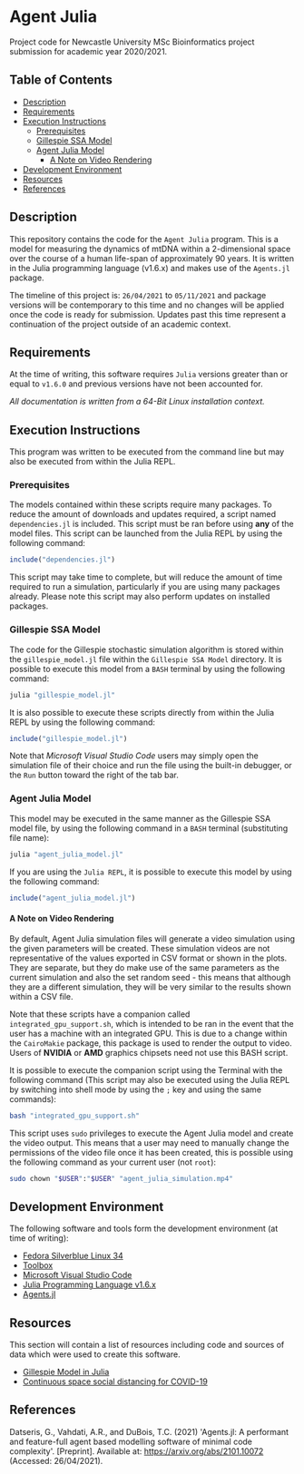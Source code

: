 # Agent Julia

Project code for Newcastle University MSc Bioinformatics project submission for
academic year 2020/2021.

## Table of Contents

- [Description](#description)
- [Requirements](#requirements)
- [Execution Instructions](#execution-instructions)
  - [Prerequisites](#prerequisites)
  - [Gillespie SSA Model](#gillespie-ssa-model)
  - [Agent Julia Model](#agent-julia-model)
    - [A Note on Video Rendering](#a-note-on-video-rendering)
- [Development Environment](#development-environment)
- [Resources](#resources)
- [References](#references)

## Description

This repository contains the code for the `Agent Julia` program. This is a model
for measuring the dynamics of mtDNA within a 2-dimensional space over the course
of a human life-span of approximately 90 years. It is written in the Julia
programming language (v1.6.x) and makes use of the `Agents.jl` package.

The timeline of this project is: `26/04/2021` to `05/11/2021` and package
versions will be contemporary to this time and no changes will be applied once
the code is ready for submission. Updates past this time represent a
continuation of the project outside of an academic context.

## Requirements

At the time of writing, this software requires `Julia` versions greater than or
equal to `v1.6.0` and previous versions have not been accounted for.

*All documentation is written from a 64-Bit Linux installation context.*

## Execution Instructions

This program was written to be executed from the command line but may also be
executed from within the Julia REPL.

### Prerequisites

The models contained within these scripts require many packages. To reduce the
amount of downloads and updates required, a script named `dependencies.jl` is
included. This script must be ran before using **any** of the model files. This
script can be launched from the Julia REPL by using the following command:

```julia
include("dependencies.jl")
```

This script may take time to complete, but will reduce the amount of time
required to run a simulation, particularly if you are using many packages
already. Please note this script may also perform updates on installed packages.

### Gillespie SSA Model

The code for the Gillespie stochastic simulation algorithm is stored within the
`gillespie_model.jl` file within the `Gillespie SSA Model` directory. It is
possible to execute this model from a `BASH` terminal by using the following
command:

```bash
julia "gillespie_model.jl"
```

It is also possible to execute these scripts directly from within the Julia REPL
by using the following command:

```julia
include("gillespie_model.jl")
```

Note that *Microsoft Visual Studio Code* users may simply open the simulation
file of their choice and run the file using the built-in debugger, or the `Run`
button toward the right of the tab bar.

### Agent Julia Model

This model may be executed in the same manner as the Gillespie SSA model file,
by using the following command in a `BASH` terminal (substituting file name):

```bash
julia "agent_julia_model.jl"
```

If you are using the `Julia REPL`, it is possible to execute this model by using
the following command:

```julia
include("agent_julia_model.jl")
```

#### A Note on Video Rendering

By default, Agent Julia simulation files will generate a video simulation using
the given parameters will be created. These simulation videos are not
representative of the values exported in CSV format or shown in the plots. They
are separate, but they do make use of the same parameters as the current
simulation and also the set random seed - this means that although they are a
different simulation, they will be very similar to the results shown within a
CSV file.

Note that these scripts have a companion called `integrated_gpu_support.sh`,
which is intended to be ran in the event that the user has a machine with an
integrated GPU. This is due to a change within the `CairoMakie` package, this
package is used to render the output to video. Users of **NVIDIA** or **AMD**
graphics chipsets need not use this BASH script.

It is possible to execute the companion script using the Terminal with the
following command (This script may also be executed using the Julia REPL by
switching into shell mode by using the `;` key and using the same commands):

```bash
bash "integrated_gpu_support.sh"
```

This script uses `sudo` privileges to execute the Agent Julia model and create
the video output. This means that a user may need to manually change the
permissions of the video file once it has been created, this is possible using
the following command as your current user (not `root`):

```bash
sudo chown "$USER":"$USER" "agent_julia_simulation.mp4"
```

## Development Environment

The following software and tools form the development environment (at
time of writing):

- [Fedora Silverblue Linux 34](https://silverblue.fedoraproject.org/)
- [Toolbox](https://github.com/containers/toolbox)
- [Microsoft Visual Studio Code](https://code.visualstudio.com/)
- [Julia Programming Language v1.6.x](https://julialang.org/)
- [Agents.jl](https://juliadynamics.github.io/Agents.jl/stable/)

## Resources

This section will contain a list of resources including code and sources of data
which were used to create this software.

- [Gillespie Model in Julia](https://nextjournal.com/bebi5009/gillespie-julia)
- [Continuous space social distancing for COVID-19](https://git.io/Jc1w6)

## References

Datseris, G., Vahdati, A.R., and DuBois, T.C. (2021) 'Agents.jl: A performant
and feature-full agent based modelling software of minimal code complexity'.
[Preprint]. Available at: <https://arxiv.org/abs/2101.10072>
(Accessed: 26/04/2021).
